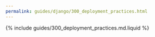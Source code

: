```yaml
---
permalink: guides/django/300_deployment_practices.html
---
```


{% include guides/300_deployment_practices.md.liquid %}
